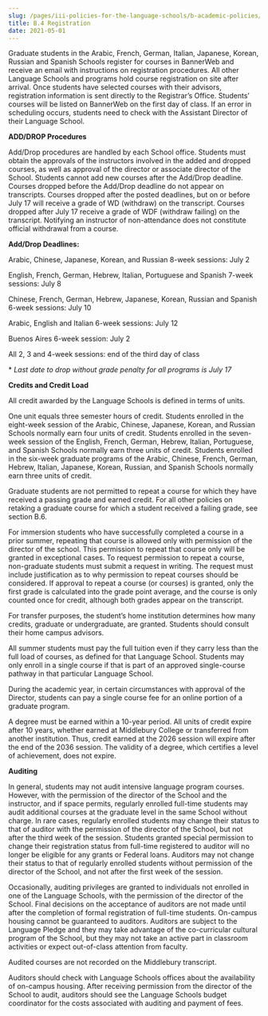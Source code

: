 ```yaml
---
slug: /pages/iii-policies-for-the-language-schools/b-academic-policies/b-4-registration
title: B.4 Registration
date: 2021-05-01
---
```

Graduate students in the Arabic, French, German, Italian, Japanese, Korean, Russian and Spanish Schools register for courses in BannerWeb and receive an email with instructions on registration procedures. All other Language Schools and programs hold course registration on site after arrival. Once students have selected courses with their advisors, registration information is sent directly to the Registrar’s Office. Students’ courses will be listed on BannerWeb on the first day of class. If an error in scheduling occurs, students need to check with the Assistant Director of their Language School.

**ADD/DROP Procedures**

Add/Drop procedures are handled by each School office. Students must obtain the approvals of the instructors involved in the added and dropped courses, as well as approval of the director or associate director of the School. Students cannot add new courses after the Add/Drop deadline. Courses dropped before the Add/Drop deadline do not appear on transcripts. Courses dropped after the posted deadlines, but on or before July 17 will receive a grade of WD (withdraw) on the transcript. Courses dropped after July 17 receive a grade of WDF (withdraw failing) on the transcript. Notifying an instructor of non-attendance does not constitute official withdrawal from a course.

**Add/Drop Deadlines:**

Arabic, Chinese, Japanese, Korean, and Russian 8-week sessions: July 2

English, French, German, Hebrew, Italian, Portuguese and Spanish 7-week sessions: July 8

Chinese, French, German, Hebrew, Japanese, Korean, Russian and Spanish 6-week sessions: July 10

Arabic, English and Italian 6-week sessions: July 12

Buenos Aires 6-week session: July 2

All 2, 3 and 4-week sessions: end of the third day of class

\* _Last date to drop without grade penalty for all programs is July 17_

**Credits and Credit Load**

All credit awarded by the Language Schools is defined in terms of units. 

One unit equals three semester hours of credit. Students enrolled in the eight-week session of the Arabic, Chinese, Japanese, Korean, and Russian Schools normally earn four units of credit. Students enrolled in the seven-week session of the English, French, German, Hebrew, Italian, Portuguese, and Spanish Schools normally earn three units of credit. Students enrolled in the six-week graduate programs of the Arabic, Chinese, French, German, Hebrew, Italian, Japanese, Korean, Russian, and Spanish Schools normally earn three units of credit. 

Graduate students are not permitted to repeat a course for which they have received a passing grade and earned credit. For all other policies on retaking a graduate course for which a student received a failing grade, see section B.6.

For immersion students who have successfully completed a course in a prior summer, repeating that course is allowed only with permission of the director of the school. This permission to repeat that course only will be granted in exceptional cases. To request permission to repeat a course, non-graduate students must submit a request in writing. The request must include justification as to why permission to repeat courses should be considered. If approval to repeat a course (or courses) is granted, only the first grade is calculated into the grade point average, and the course is only counted once for credit, although both grades appear on the transcript.

For transfer purposes, the student’s home institution determines how many credits, graduate or undergraduate, are granted. Students should consult their home campus advisors.

All summer students must pay the full tuition even if they carry less than the full load of courses, as defined for that Language School. Students may only enroll in a single course if that is part of an approved single-course pathway in that particular Language School.

During the academic year, in certain circumstances with approval of the Director, students can pay a single course fee for an online portion of a graduate program.

A degree must be earned within a 10-year period. All units of credit expire after 10 years, whether earned at Middlebury College or transferred from another institution. Thus, credit earned at the 2026 session will expire after the end of the 2036 session. The validity of a degree, which certifies a level of achievement, does not expire.

**Auditing**

In general, students may not audit intensive language program courses. However, with the permission of the director of the School and the instructor, and if space permits, regularly enrolled full-time students may audit additional courses at the graduate level in the same School without charge. In rare cases, regularly enrolled students may change their status to that of auditor with the permission of the director of the School, but not after the third week of the session. Students granted special permission to change their registration status from full-time registered to auditor will no longer be eligible for any grants or Federal loans. Auditors may not change their status to that of regularly enrolled students without permission of the director of the School, and not after the first week of the session.

Occasionally, auditing privileges are granted to individuals not enrolled in one of the Language Schools, with the permission of the director of the School. Final decisions on the acceptance of auditors are not made until after the completion of formal registration of full-time students. On-campus housing cannot be guaranteed to auditors. Auditors are subject to the Language Pledge and they may take advantage of the co-curricular cultural program of the School, but they may not take an active part in classroom activities or expect out-of-class attention from faculty.

Audited courses are not recorded on the Middlebury transcript.

Auditors should check with Language Schools offices about the availability of on-campus housing. After receiving permission from the director of the School to audit, auditors should see the Language Schools budget coordinator for the costs associated with auditing and payment of fees.
